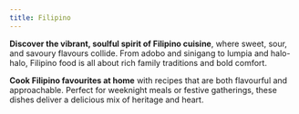 ```yaml
---
title: Filipino
---
```


**Discover the vibrant, soulful spirit of Filipino cuisine**, where sweet, sour, and savoury flavours collide. From adobo and sinigang to lumpia and halo-halo, Filipino food is all about rich family traditions and bold comfort.

**Cook Filipino favourites at home** with recipes that are both flavourful and approachable. Perfect for weeknight meals or festive gatherings, these dishes deliver a delicious mix of heritage and heart.
